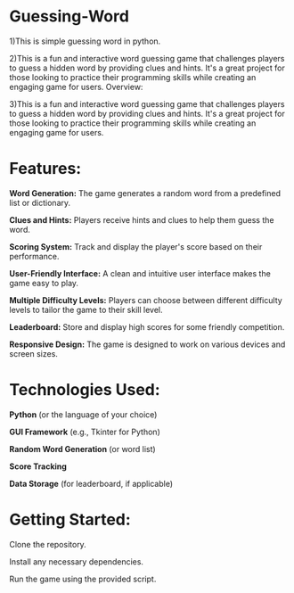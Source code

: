# Guessing-Word
1)This is simple guessing word in python.

2)This is a fun and interactive word guessing game that challenges players to guess a hidden word by providing clues and hints. It's a great project for those looking to practice their programming skills while creating an engaging game for users.
Overview:

3)This is a fun and interactive word guessing game that challenges players to guess a hidden word by providing clues and hints. It's a great project for those looking to practice their programming skills while creating an engaging game for users.

# Features:

**Word Generation:** The game generates a random word from a predefined list or dictionary.

**Clues and Hints:** Players receive hints and clues to help them guess the word.

**Scoring System:** Track and display the player's score based on their performance.

**User-Friendly Interface:** A clean and intuitive user interface makes the game easy to play.

**Multiple Difficulty Levels:** Players can choose between different difficulty levels to tailor the game to their skill level.

**Leaderboard:** Store and display high scores for some friendly competition.

**Responsive Design:** The game is designed to work on various devices and screen sizes.
# Technologies Used:


**Python** (or the language of your choice)

**GUI Framework** (e.g., Tkinter for Python)

**Random Word Generation** (or word list)

**Score Tracking**

**Data Storage** (for leaderboard, if applicable)

#  Getting Started:

Clone the repository.

Install any necessary dependencies.

Run the game using the provided script.

